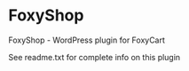 FoxyShop
========

FoxyShop - WordPress plugin for FoxyCart

See readme.txt for complete info on this plugin
